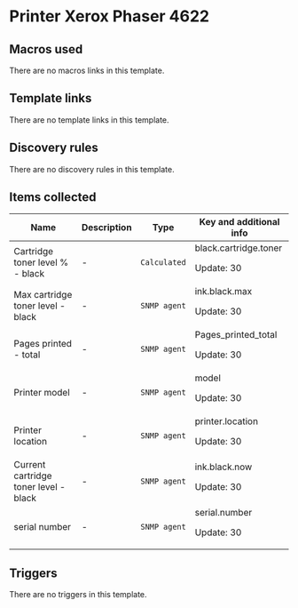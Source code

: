 # Printer Xerox Phaser 4622

## Macros used

There are no macros links in this template.

## Template links

There are no template links in this template.

## Discovery rules

There are no discovery rules in this template.

## Items collected

|Name|Description|Type|Key and additional info|
|----|-----------|----|----|
|Cartridge toner level % - black|<p>-</p>|`Calculated`|black.cartridge.toner<p>Update: 30</p>|
|Max cartridge toner level - black|<p>-</p>|`SNMP agent`|ink.black.max<p>Update: 30</p>|
|Pages printed - total|<p>-</p>|`SNMP agent`|Pages_printed_total<p>Update: 30</p>|
|Printer model|<p>-</p>|`SNMP agent`|model<p>Update: 30</p>|
|Printer location|<p>-</p>|`SNMP agent`|printer.location<p>Update: 30</p>|
|Current cartridge toner level - black|<p>-</p>|`SNMP agent`|ink.black.now<p>Update: 30</p>|
|serial number|<p>-</p>|`SNMP agent`|serial.number<p>Update: 30</p>|
## Triggers

There are no triggers in this template.

